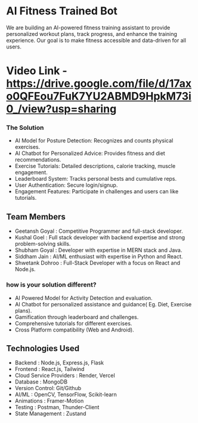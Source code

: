 # AI Fitness Trained Bot
We are building an AI-powered fitness training assistant to provide personalized workout plans, track progress, and enhance the training experience. Our goal is to make fitness accessible and data-driven for all users.

# Video Link - https://drive.google.com/file/d/17axo0QFEou7FuK7YU2ABMD9HpkM73i0_/view?usp=sharing

### The Solution
- AI Model for Posture Detection: Recognizes and counts physical exercises.
- AI Chatbot for Personalized Advice: Provides fitness and diet recommendations.
- Exercise Tutorials: Detailed descriptions, calorie tracking, muscle engagement.
- Leaderboard System: Tracks personal bests and cumulative reps.
- User Authentication: Secure login/signup.
- Engagement Features: Participate in challenges and users can like tutorials.

## Team Members
* Geetansh Goyal : Competitive Programmer and full-stack developer.
* Kushal Goel : Full stack developer with backend expertise and strong problem-solving skills.
* Shubham Goyal : Developer with expertise in MERN stack and Java.
* Siddham Jain : AI/ML enthusiast with expertise in Python and React.
* Shwetank Dohroo : Full-Stack Developer with a focus on React and Node.js.

### how is your solution different?

* AI Powered Model for Activity Detection and evaluation.
* AI Chatbot for personalized assistance and guidance( Eg. Diet, Exercise plans).
* Gamification through leaderboard and challenges.
* Comprehensive tutorials for different exercises.
* Cross Platform compatibility (Web and Android).

## Technologies Used
* Backend : Node.js, Express.js, Flask
* Frontend : React.js, Tailwind
* Cloud Service Providers : Render, Vercel
* Database : MongoDB
* Version Control:  Git/Github 
* AI/ML : OpenCV, TensorFlow, Scikit-learn
* Animations : Framer-Motion
* Testing : Postman, Thunder-Client
* State Management : Zustand
